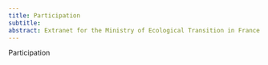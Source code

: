 ```yaml
---
title: Participation
subtitle: 
abstract: Extranet for the Ministry of Ecological Transition in France allowing public participation.
---
```


Participation
